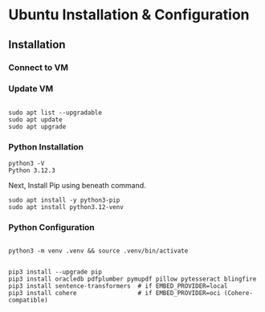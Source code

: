 # Ubuntu Installation & Configuration


## Installation

### Connect to VM



### Update VM

```Code

sudo apt list --upgradable
sudo apt update
sudo apt upgrade

```

### Python Installation 

```Code
python3 -V
Python 3.12.3
```

Next, Install Pip using beneath command.

```Code
sudo apt install -y python3-pip
sudo apt install python3.12-venv
```

### Python Configuration

```Code

python3 -m venv .venv && source .venv/bin/activate

```

```Code

pip3 install --upgrade pip
pip3 install oracledb pdfplumber pymupdf pillow pytesseract blingfire
pip3 install sentence-transformers  # if EMBED_PROVIDER=local
pip3 install cohere                 # if EMBED_PROVIDER=oci (Cohere-compatible)

```






